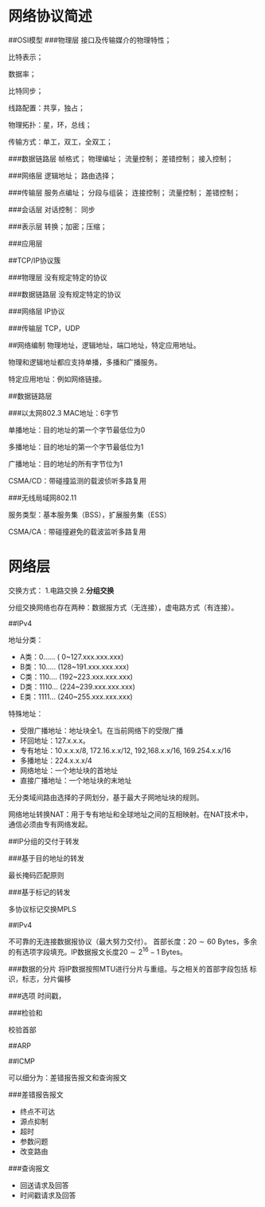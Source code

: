 网络协议简述
===================================
##OSI模型
###物理层
接口及传输媒介的物理特性；

比特表示；

数据率；

比特同步；

线路配置：共享，独占；

物理拓扑：星，环，总线；

传输方式：单工，双工，全双工；

###数据链路层
帧格式；
物理编址；
流量控制；
差错控制；
接入控制；

###网络层
逻辑地址；
路由选择；

###传输层
服务点编址；
分段与组装；
连接控制；
流量控制；
差错控制；

###会话层
对话控制：
同步

###表示层
转换；加密；压缩；

###应用层


##TCP/IP协议簇

###物理层
没有规定特定的协议

###数据链路层
没有规定特定的协议

###网络层
IP协议

###传输层
TCP，UDP

##网络编制
物理地址，逻辑地址，端口地址，特定应用地址。

物理和逻辑地址都应支持单播，多播和广播服务。

特定应用地址：例如网络链接。

##数据链路层

###以太网802.3
MAC地址：6字节

单播地址：目的地址的第一个字节最低位为0

多播地址：目的地址的第一个字节最低位为1

广播地址：目的地址的所有字节位为1

CSMA/CD：带碰撞监测的载波侦听多路复用

###无线局域网802.11

服务类型：基本服务集（BSS），扩展服务集（ESS）

CSMA/CA：带碰撞避免的载波监听多路复用

网络层
===================================
交换方式：
1.电路交换
2.**分组交换**

分组交换网络也存在两种：数据报方式（无连接），虚电路方式（有连接）。

##IPv4

地址分类：

+ A类：0...... (  0~127.xxx.xxx.xxx)
+ B类：10..... (128~191.xxx.xxx.xxx)
+ C类：110.... (192~223.xxx.xxx.xxx)
+ D类：1110... (224~239.xxx.xxx.xxx)
+ E类：1111... (240~255.xxx.xxx.xxx)

特殊地址：

+ 受限广播地址：地址块全1。在当前网络下的受限广播
+ 环回地址：127.x.x.x。
+ 专有地址：10.x.x.x/8, 172.16.x.x/12, 192,168.x.x/16, 169.254.x.x/16
+ 多播地址：224.x.x.x/4
+ 网络地址：一个地址块的首地址
+ 直接广播地址：一个地址块的末地址


无分类域间路由选择的子网划分，基于最大子网地址块的规则。

网络地址转换NAT：用于专有地址和全球地址之间的互相映射。在NAT技术中，通信必须由专有网络发起。

##IP分组的交付于转发

###基于目的地址的转发

最长掩码匹配原则

###基于标记的转发

多协议标记交换MPLS

##IPv4

不可靠的无连接数据报协议（最大努力交付）。
首部长度：$20\sim60$ Bytes，多余的有选项字段填充。IP数据报文长度$20 \sim 2^{16}-1$ Bytes。

###数据的分片
将IP数据按照MTU进行分片与重组。与之相关的首部字段包括
标识，标志，分片偏移

###选项
时间戳，

###检验和

校验首部


##ARP

##ICMP

可以细分为：差错报告报文和查询报文

###差错报告报文

+ 终点不可达
+ 源点抑制
+ 超时
+ 参数问题
+ 改变路由

###查询报文

+ 回送请求及回答
+ 时间戳请求及回答


